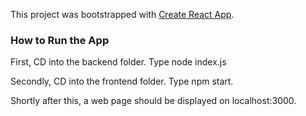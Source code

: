 This project was bootstrapped with [Create React App](https://github.com/facebook/create-react-app).

### How to Run the App  
First, CD into the backend folder.  Type node index.js

Secondly, CD into the frontend folder.  Type npm start.

Shortly after this, a web page should be displayed on localhost:3000.

